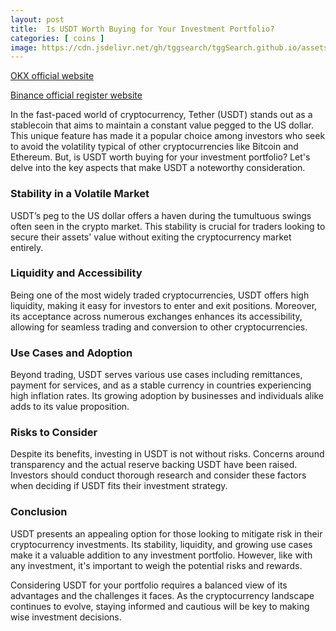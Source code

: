 ```yaml
---
layout: post
title:  Is USDT Worth Buying for Your Investment Portfolio?
categories: [ coins ]
image: https://cdn.jsdelivr.net/gh/tggsearch/tggSearch.github.io/assets/img/usdt-1.webp
---
```


[OKX official website](/302.html?target=https://www.okx.com/join/65103688)

[Binance official register website](/302.html?target=https://accounts.binance.com/register?ref=ZGR4DOXV)

In the fast-paced world of cryptocurrency, Tether (USDT) stands out as a stablecoin that aims to maintain a constant value pegged to the US dollar. This unique feature has made it a popular choice among investors who seek to avoid the volatility typical of other cryptocurrencies like Bitcoin and Ethereum. But, is USDT worth buying for your investment portfolio? Let's delve into the key aspects that make USDT a noteworthy consideration.

### Stability in a Volatile Market

USDT’s peg to the US dollar offers a haven during the tumultuous swings often seen in the crypto market. This stability is crucial for traders looking to secure their assets' value without exiting the cryptocurrency market entirely.

### Liquidity and Accessibility

Being one of the most widely traded cryptocurrencies, USDT offers high liquidity, making it easy for investors to enter and exit positions. Moreover, its acceptance across numerous exchanges enhances its accessibility, allowing for seamless trading and conversion to other cryptocurrencies.

### Use Cases and Adoption

Beyond trading, USDT serves various use cases including remittances, payment for services, and as a stable currency in countries experiencing high inflation rates. Its growing adoption by businesses and individuals alike adds to its value proposition.

### Risks to Consider

Despite its benefits, investing in USDT is not without risks. Concerns around transparency and the actual reserve backing USDT have been raised. Investors should conduct thorough research and consider these factors when deciding if USDT fits their investment strategy.

### Conclusion

USDT presents an appealing option for those looking to mitigate risk in their cryptocurrency investments. Its stability, liquidity, and growing use cases make it a valuable addition to any investment portfolio. However, like with any investment, it's important to weigh the potential risks and rewards.

Considering USDT for your portfolio requires a balanced view of its advantages and the challenges it faces. As the cryptocurrency landscape continues to evolve, staying informed and cautious will be key to making wise investment decisions.